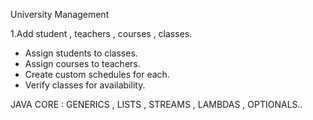 University Management

1.Add student , teachers , courses , classes.
- Assign students to classes.
- Assign courses to teachers.
- Create custom schedules for each.
- Verify classes for availability.


JAVA CORE : GENERICS , LISTS , STREAMS , LAMBDAS , OPTIONALS..
